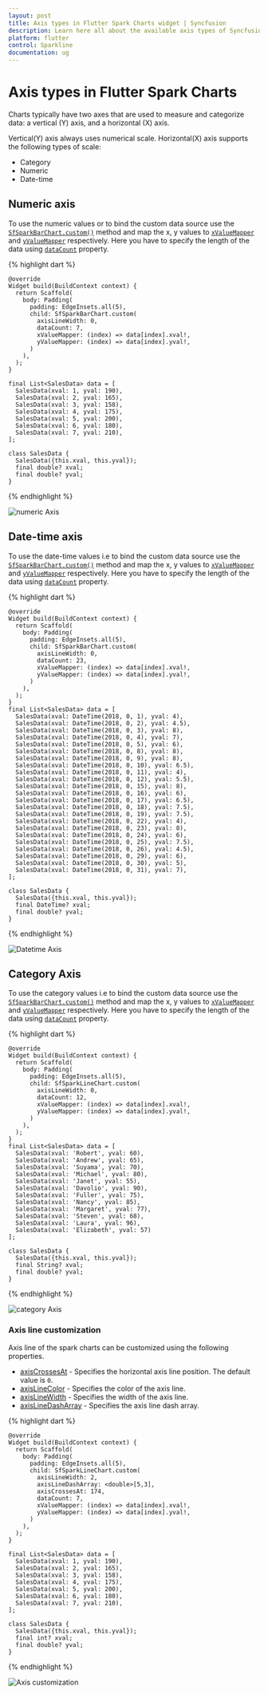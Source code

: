 ```yaml
---
layout: post
title: Axis types in Flutter Spark Charts widget | Syncfusion 
description: Learn here all about the available axis types of Syncfusion Spark Charts widget, its features and more.
platform: flutter
control: Sparkline
documentation: ug
---
```


# Axis types in Flutter Spark Charts

Charts typically have two axes that are used to measure and categorize data: a vertical (Y) axis, and a horizontal (X) axis.

Vertical(Y) axis always uses numerical scale. Horizontal(X) axis supports the following types of scale:

* Category
* Numeric
* Date-time


## Numeric axis

To use the numeric values or to bind the custom data source use the [`SfSparkBarChart.custom()`](https://pub.dev/documentation/syncfusion_flutter_charts/latest/sparkcharts/SfSparkBarChart/SfSparkBarChart.custom.html) method and map the x, y values to [`xValueMapper`](https://pub.dev/documentation/syncfusion_flutter_charts/latest/sparkcharts/SparkChartIndexedValueMapper.html) and [`yValueMapper`](https://pub.dev/documentation/syncfusion_flutter_charts/latest/sparkcharts/SparkChartIndexedValueMapper.html) respectively. Here you have to specify the length of the data using [`dataCount`](https://pub.dev/documentation/syncfusion_flutter_charts/latest/sparkcharts/SfSparkLineChart/SfSparkLineChart.custom.html) property.

{% highlight dart %} 

    @override
    Widget build(BuildContext context) {
      return Scaffold(
        body: Padding(
          padding: EdgeInsets.all(5),
          child: SfSparkBarChart.custom(
            axisLineWidth: 0,
            dataCount: 7,
            xValueMapper: (index) => data[index].xval!,
            yValueMapper: (index) => data[index].yval!,  
          )
        ),
      );
    }
  
    final List<SalesData> data = [
      SalesData(xval: 1, yval: 190),
      SalesData(xval: 2, yval: 165),
      SalesData(xval: 3, yval: 158),
      SalesData(xval: 4, yval: 175),
      SalesData(xval: 5, yval: 200),
      SalesData(xval: 6, yval: 180),
      SalesData(xval: 7, yval: 210),
    ];
 
    class SalesData {
      SalesData({this.xval, this.yval});
      final double? xval;
      final double? yval;
    }

{% endhighlight %}

![numeric Axis](images/axis-types/numeric.jpg)

## Date-time axis

To use the date-time values i.e to bind the custom data source use the [`SfSparkBarChart.custom()`](https://pub.dev/documentation/syncfusion_flutter_charts/latest/sparkcharts/SfSparkBarChart/SfSparkBarChart.custom.html) method and map the x, y values to [`xValueMapper`](https://pub.dev/documentation/syncfusion_flutter_charts/latest/sparkcharts/SparkChartIndexedValueMapper.html) and [`yValueMapper`](https://pub.dev/documentation/syncfusion_flutter_charts/latest/sparkcharts/SparkChartIndexedValueMapper.html) respectively. Here you have to specify the length of the data using [`dataCount`](https://pub.dev/documentation/syncfusion_flutter_charts/latest/sparkcharts/SfSparkBarChart/SfSparkBarChart.custom.html) property.

{% highlight dart %} 

    @override
    Widget build(BuildContext context) {
      return Scaffold(
        body: Padding(
          padding: EdgeInsets.all(5),
          child: SfSparkBarChart.custom(
            axisLineWidth: 0,
            dataCount: 23,
            xValueMapper: (index) => data[index].xval!,
            yValueMapper: (index) => data[index].yval!, 
          )
        ),
      );
    }
    final List<SalesData> data = [
      SalesData(xval: DateTime(2018, 0, 1), yval: 4),
      SalesData(xval: DateTime(2018, 0, 2), yval: 4.5),
      SalesData(xval: DateTime(2018, 0, 3), yval: 8),
      SalesData(xval: DateTime(2018, 0, 4), yval: 7),
      SalesData(xval: DateTime(2018, 0, 5), yval: 6),
      SalesData(xval: DateTime(2018, 0, 8), yval: 8),
      SalesData(xval: DateTime(2018, 0, 9), yval: 8),
      SalesData(xval: DateTime(2018, 0, 10), yval: 6.5),
      SalesData(xval: DateTime(2018, 0, 11), yval: 4),
      SalesData(xval: DateTime(2018, 0, 12), yval: 5.5),
      SalesData(xval: DateTime(2018, 0, 15), yval: 8),
      SalesData(xval: DateTime(2018, 0, 16), yval: 6),
      SalesData(xval: DateTime(2018, 0, 17), yval: 6.5),
      SalesData(xval: DateTime(2018, 0, 18), yval: 7.5),
      SalesData(xval: DateTime(2018, 0, 19), yval: 7.5),
      SalesData(xval: DateTime(2018, 0, 22), yval: 4),
      SalesData(xval: DateTime(2018, 0, 23), yval: 8),
      SalesData(xval: DateTime(2018, 0, 24), yval: 6),
      SalesData(xval: DateTime(2018, 0, 25), yval: 7.5),
      SalesData(xval: DateTime(2018, 0, 26), yval: 4.5),
      SalesData(xval: DateTime(2018, 0, 29), yval: 6),
      SalesData(xval: DateTime(2018, 0, 30), yval: 5),
      SalesData(xval: DateTime(2018, 0, 31), yval: 7),
    ];
 
    class SalesData {
      SalesData({this.xval, this.yval});
      final DateTime? xval;
      final double? yval;
    }

{% endhighlight %}

![Datetime Axis](images/axis-types/datetime.jpg)

## Category Axis

To use the category values i.e to bind the custom data source use the [`SfSparkBarChart.custom()`](https://pub.dev/documentation/syncfusion_flutter_charts/latest/sparkcharts/SfSparkBarChart/SfSparkBarChart.custom.html) method and map the x, y values to [`xValueMapper`](https://pub.dev/documentation/syncfusion_flutter_charts/latest/sparkcharts/SparkChartIndexedValueMapper.html) and [`yValueMapper`](https://pub.dev/documentation/syncfusion_flutter_charts/latest/sparkcharts/SparkChartIndexedValueMapper.html) respectively. Here you have to specify the length of the data using [`dataCount`](https://pub.dev/documentation/syncfusion_flutter_charts/latest/sparkcharts/SfSparkBarChart/SfSparkBarChart.custom.html) property.

{% highlight dart %} 

    @override
    Widget build(BuildContext context) {
      return Scaffold(
        body: Padding(
          padding: EdgeInsets.all(5),
          child: SfSparkLineChart.custom(
            axisLineWidth: 0,
            dataCount: 12,
            xValueMapper: (index) => data[index].xval!,
            yValueMapper: (index) => data[index].yval!,
          )
        ),
      );
    }
    final List<SalesData> data = [
      SalesData(xval: 'Robert', yval: 60),
      SalesData(xval: 'Andrew', yval: 65),
      SalesData(xval: 'Suyama', yval: 70),
      SalesData(xval: 'Michael', yval: 80),
      SalesData(xval: 'Janet', yval: 55),
      SalesData(xval: 'Davolio', yval: 90),
      SalesData(xval: 'Fuller', yval: 75),
      SalesData(xval: 'Nancy', yval: 85),
      SalesData(xval: 'Margaret', yval: 77),
      SalesData(xval: 'Steven', yval: 68),
      SalesData(xval: 'Laura', yval: 96),
      SalesData(xval: 'Elizabeth', yval: 57)
    ];  
 
    class SalesData {
      SalesData({this.xval, this.yval});
      final String? xval;
      final double? yval;
    }

{% endhighlight %}

![category Axis](images/axis-types/category.jpg)

### Axis line customization

Axis line of the spark charts can be customized using the following properties.

* [axisCrossesAt](https://pub.dev/documentation/syncfusion_flutter_charts/latest/sparkcharts/SfSparkLineChart/axisCrossesAt.html) - Specifies the horizontal axis line position. The default value is `0`.
* [axisLineColor](https://pub.dev/documentation/syncfusion_flutter_charts/latest/sparkcharts/SfSparkLineChart/axisLineColor.html) - Specifies the color of the axis line.
* [axisLineWidth](https://pub.dev/documentation/syncfusion_flutter_charts/latest/sparkcharts/SfSparkLineChart/axisLineWidth.html) - Specifies the width of the axis line.
* [axisLineDashArray](https://pub.dev/documentation/syncfusion_flutter_charts/latest/sparkcharts/SfSparkLineChart/axisLineDashArray.html) - Specifies the axis line dash array.


{% highlight dart %} 

    @override
    Widget build(BuildContext context) {
      return Scaffold(
        body: Padding(
          padding: EdgeInsets.all(5),
          child: SfSparkLineChart.custom(
            axisLineWidth: 2,
            axisLineDashArray: <double>[5,3],
            axisCrossesAt: 174,
            dataCount: 7,
            xValueMapper: (index) => data[index].xval!,
            yValueMapper: (index) => data[index].yval!, 
          )
        ),
      );
    }

    final List<SalesData> data = [
      SalesData(xval: 1, yval: 190),
      SalesData(xval: 2, yval: 165),
      SalesData(xval: 3, yval: 158),
      SalesData(xval: 4, yval: 175),
      SalesData(xval: 5, yval: 200),
      SalesData(xval: 6, yval: 180),
      SalesData(xval: 7, yval: 210),
    ]; 

    class SalesData {
      SalesData({this.xval, this.yval});
      final int? xval;
      final double? yval;
    }


{% endhighlight %}

![Axis customization](images/axis-types/axis-customization.jpg)